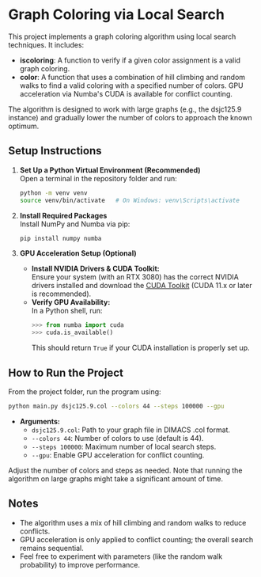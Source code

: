 
# Graph Coloring via Local Search

This project implements a graph coloring algorithm using local search techniques. It includes:

- **iscoloring**: A function to verify if a given color assignment is a valid graph coloring.
- **color**: A function that uses a combination of hill climbing and random walks to find a valid coloring with a specified number of colors. GPU acceleration via Numba's CUDA is available for conflict counting.

The algorithm is designed to work with large graphs (e.g., the dsjc125.9 instance) and gradually lower the number of colors to approach the known optimum.


## Setup Instructions

1. **Set Up a Python Virtual Environment (Recommended)**  
   Open a terminal in the repository folder and run:
   ```bash
   python -m venv venv
   source venv/bin/activate   # On Windows: venv\Scripts\activate
   ```

3. **Install Required Packages**  
   Install NumPy and Numba via pip:
   ```bash
   pip install numpy numba
   ```

4. **GPU Acceleration Setup (Optional)**  
   - **Install NVIDIA Drivers & CUDA Toolkit:**  
     Ensure your system (with an RTX 3080) has the correct NVIDIA drivers installed and download the [CUDA Toolkit](https://developer.nvidia.com/cuda-downloads) (CUDA 11.x or later is recommended).
   - **Verify GPU Availability:**  
     In a Python shell, run:
     ```python
     >>> from numba import cuda
     >>> cuda.is_available()
     ```
     This should return `True` if your CUDA installation is properly set up.

## How to Run the Project

From the project folder, run the program using:

```bash
python main.py dsjc125.9.col --colors 44 --steps 100000 --gpu
```

- **Arguments:**
  - `dsjc125.9.col`: Path to your graph file in DIMACS .col format.
  - `--colors 44`: Number of colors to use (default is 44).
  - `--steps 100000`: Maximum number of local search steps.
  - `--gpu`: Enable GPU acceleration for conflict counting.

Adjust the number of colors and steps as needed. Note that running the algorithm on large graphs might take a significant amount of time.

## Notes

- The algorithm uses a mix of hill climbing and random walks to reduce conflicts.
- GPU acceleration is only applied to conflict counting; the overall search remains sequential.
- Feel free to experiment with parameters (like the random walk probability) to improve performance.
